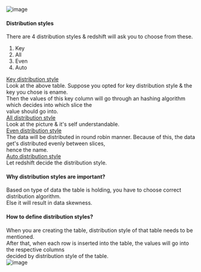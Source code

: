 ![image](https://github.com/user-attachments/assets/a1d677cb-ba3a-4aff-8295-1d4f8c5b4be3)

#### Distribution styles
There are 4 distribution styles & redshift will ask you to choose from these.
1. Key
2. All
3. Even
4. Auto

<ins>Key distribution style</ins></br>
Look at the above table. Suppose you opted for key distribution style & the key you chose is ename.</br>
Then the values of this key column will go through an hashing algorithm which decides into which slice the</br>
value should go into.</br>
<ins>All distribution style</ins></br>
Look at the picture & it's self understandable.</br>
<ins>Even distribution style</ins></br>
The data will be distributed in round robin manner. Because of this, the data get's distributed evenly between slices,</br>
hence the name.</br>
<ins>Auto distribution style</ins></br>
Let redshift decide the distribution style.

#### Why distribution styles are important?
Based on type of data the table is holding, you have to choose correct distribution algorithm.</br>
Else it will result in data skewness.</br> 

#### How to define distribution styles?
When you are creating the table, distribution style of that table needs to be mentioned.</br>
After that, when each row is inserted into the table, the values will go into the respective columns</br>
decided by distribution style of the table.</br>
![image](https://github.com/user-attachments/assets/4ddc63b3-ced0-43c2-bca9-857b4248fbe1)
